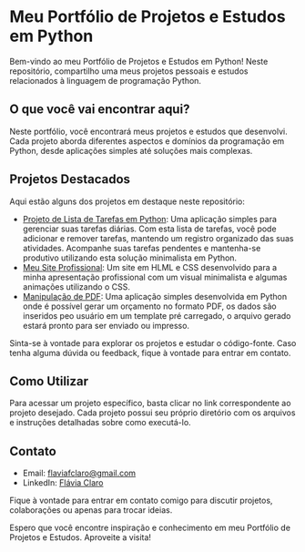 # Meu Portfólio de Projetos e Estudos em Python

Bem-vindo ao meu Portfólio de Projetos e Estudos em Python! Neste repositório, compartilho uma meus projetos pessoais e estudos relacionados à linguagem de programação Python.

## O que você vai encontrar aqui?

Neste portfólio, você encontrará meus projetos e estudos que desenvolvi. Cada projeto aborda diferentes aspectos e domínios da programação em Python, desde aplicações simples até soluções mais complexas.

## Projetos Destacados

Aqui estão alguns dos projetos em destaque neste repositório:

- [Projeto de Lista de Tarefas em Python](https://github.com/Flaviafclaro/portifolio/tree/main/ListaDeTarefas): Uma aplicação simples para gerenciar suas tarefas diárias. Com esta lista de tarefas, você pode adicionar e remover tarefas, mantendo um registro organizado das suas atividades. Acompanhe suas tarefas pendentes e mantenha-se produtivo utilizando esta solução minimalista em Python.
- [Meu Site Profissional](https://github.com/Flaviafclaro/Portifolio/tree/main/site): Um site em HLML e CSS desenvolvido para a minha apresentação profissional com um visual minimalista e algumas animações utilizando o CSS.
- [Manipulação de PDF](https://github.com/Flaviafclaro/Portifolio/tree/main/manipulacao_PDF): Uma aplicação simples desenvolvida em Python onde é possível gerar um orçamento no formato PDF, os dados são inseridos peo usuário em um template pré carregado, o arquivo gerado estará pronto para ser enviado ou impresso.

Sinta-se à vontade para explorar os projetos e estudar o código-fonte. Caso tenha alguma dúvida ou feedback, fique à vontade para entrar em contato.

## Como Utilizar

Para acessar um projeto específico, basta clicar no link correspondente ao projeto desejado. Cada projeto possui seu próprio diretório com os arquivos e instruções detalhadas sobre como executá-lo.

## Contato

- Email: flaviafclaro@gmail.com
- LinkedIn: [Flávia Claro](https://www.linkedin.com/in/flavia-claro-06565456/)

Fique à vontade para entrar em contato comigo para discutir projetos, colaborações ou apenas para trocar ideias.

Espero que você encontre inspiração e conhecimento em meu Portfólio de Projetos e Estudos. Aproveite a visita!
